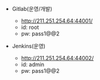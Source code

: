 - Gitlab(운영/개발)
	- http://211.251.254.64:44001/
	- id: root
	- pw: pass1@@2

- Jenkins(운영)
	- http://211.251.254.64:44002/
	- id: admin 
	- pw: pass1@@2